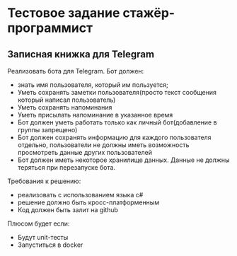 # Тестовое задание стажёр-программист

## Записная книжка для Telegram

Реализовать бота для Telegram.
Бот должен:

- знать имя пользователя, который им пользуется;
- Уметь сохранять заметки пользователя(просто текст сообщения который написал пользователь)
- Уметь сохранять напоминания
- Уметь присылать напоминание в указанное время
- Бот должен уметь работать только как личный бот(добавление в группы запрещено)
- Бот должен сохранять информацию для каждого пользователя отдельно, пользователи не должны иметь возможность просмотреть данные других пользователей
- Бот должен иметь некоторое хранилище данных. Данные не должны теряться при перезапуске бота.

Требования к решению:

- реализовать с использованием языка c#
- решение должно быть кросс-платформенным
- Код должен быть залит на github

Плюсом будет если:

- Будут unit-тесты
- Запуститься в docker
